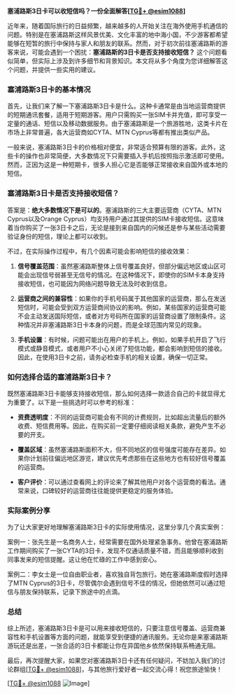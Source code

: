 **塞浦路斯3日卡可以收短信吗？一份全面解答[[TG💪+ @esim1088](https://t.me/s/esim1088)]**

近年来，随着国际旅行的日益频繁，越来越多的人开始关注在海外使用手机通信的问题。特别是在塞浦路斯这样风景优美、文化丰富的地中海小国，不少游客都希望能够在短暂的旅行中保持与家人和朋友的联系。然而，对于初次前往塞浦路斯的游客来说，可能会遇到一个困扰：**塞浦路斯的3日卡是否支持接收短信？** 这个问题看似简单，但实际上涉及到许多细节和背景知识。本文将从多个角度为您详细解答这个问题，并提供一些实用的建议。

### 塞浦路斯3日卡的基本情况

首先，让我们来了解一下塞浦路斯3日卡是什么。这种卡通常是由当地运营商提供的短期通讯套餐，适用于短期游客。用户只需购买一张SIM卡并充值，即可享受一定量的通话、短信以及移动数据服务。由于塞浦路斯是一个旅游胜地，这类卡片在市场上非常普遍，各大运营商如CYTA、MTN Cyprus等都有推出类似产品。

一般来说，塞浦路斯3日卡的价格相对便宜，非常适合预算有限的游客。此外，这些卡的操作也非常简便，大多数情况下只需要插入手机后按照指示激活即可使用。然而，正因为这是一种短期卡，很多人担心它是否能够正常接收来自国外或本地的短信。

### 塞浦路斯3日卡是否支持接收短信？

答案是：**绝大多数情况下是可以的**。塞浦路斯的三大主要运营商（CYTA、MTN Cyprus以及Orange Cyprus）均支持用户通过其提供的SIM卡接收短信。这意味着当你购买了一张3日卡之后，无论是接到来自国内的问候还是参与某些活动需要验证身份的短信，理论上都可以收到。

不过，在实际操作过程中，有几个因素可能会影响短信的接收效果：

1. **信号覆盖范围**：虽然塞浦路斯整体上信号覆盖良好，但部分偏远地区或山区可能会出现信号弱甚至无信号的情况。在这种情况下，即使你的SIM卡本身支持接收短信，也可能因为网络问题导致无法及时收到信息。
   
2. **运营商之间的兼容性**：如果你的手机号码属于其他国家的运营商，那么在发送短信时，可能会受到双方运营商间协议的影响。例如，某些国家的运营商可能不会主动发送国际短信，或者对方号码所在国家的运营商设置了限制条件。这种情况并非塞浦路斯3日卡本身的问题，而是全球范围内常见的现象。

3. **手机设置**：有时候，问题可能出在用户的手机上。例如，如果手机开启了飞行模式或静音模式，或者用户不小心关闭了短信功能，都会影响到短信的接收。因此，在使用3日卡之前，请务必检查手机的相关设置，确保一切正常。

### 如何选择合适的塞浦路斯3日卡？

既然塞浦路斯3日卡能够支持接收短信，那么如何选择一款适合自己的卡就显得尤为重要了。以下是一些挑选时可以参考的标准：

- **资费透明度**：不同的运营商可能会有不同的计费规则，比如超出流量后的额外收费、短信费用等。因此，在购买前一定要仔细阅读相关条款，避免产生不必要的开支。
  
- **覆盖区域**：虽然塞浦路斯面积不大，但不同地区的信号强度可能存在差异。如果你计划前往偏远地区游览，建议优先考虑那些在这些地方也有较好信号覆盖的运营商。

- **客户评价**：可以通过查看网上的评论来了解其他用户对各个运营商的看法。通常来说，口碑较好的运营商往往能提供更稳定的服务体验。

### 实际案例分享

为了让大家更好地理解塞浦路斯3日卡的实际使用情况，这里分享几个真实案例：

案例一：张先生是一名商务人士，经常需要在国外处理紧急事务。他曾在塞浦路斯工作期间购买了一张CYTA的3日卡，发现不仅通话质量不错，而且能够顺利收到同事发来的短信提醒。这让他在忙碌的工作中感到安心。

案例二：李女士是一位自由职业者，喜欢独自背包旅行。她在塞浦路斯度假时选择了MTN Cyprus的3日卡，尽管偶尔会遇到信号不佳的情况，但她依然可以通过短信与朋友保持联系，记录下旅途中的点滴。

### 总结

综上所述，塞浦路斯3日卡是可以用来接收短信的，只要注意信号覆盖、运营商兼容性和手机设置等方面的问题，就能享受到便捷的通讯服务。无论你是来塞浦路斯游玩还是出差，一张合适的3日卡都能让你在异国他乡依然保持联系畅通无阻。

最后，再次提醒大家，如果您对塞浦路斯3日卡还有任何疑问，不妨加入我们的讨论群组[[TG💪+ @esim1088](https://t.me/s/esim1088)]，与其他旅行爱好者一起交流心得！祝您旅途愉快！

[[TG💪+ @esim1088](https://t.me/s/esim1088) ![Image](https://i.postimg.cc/4NQfJmqS/Snipaste-2025-05-13-00-14-12.png)]